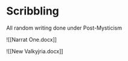 # Scribbling
All random writing done under Post-Mysticism

![[Narrat One.docx]]

![[New Valkyjria.docx]]